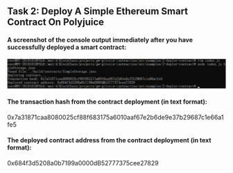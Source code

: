 ## Task 2: Deploy A Simple Ethereum Smart Contract On Polyjuice
#### A screenshot of the console output immediately after you have successfully deployed a smart contract:
![alt text](1.png)
#### The transaction hash from the contract deployment (in text format):
0x7a31871caa8080025cf88f683175a6010aaf67e2b6de9e37b29687c1e66a1fe5
#### The deployed contract address from the contract deployment (in text format):
0x684f3d5208a0b7199a0000dB52777375cee27829
